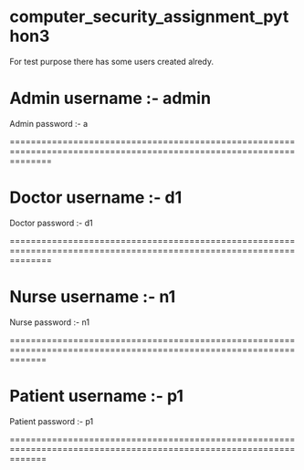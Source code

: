 # computer_security_assignment_python3

For test purpose there has some users created alredy.
 
# Admin username :- admin
Admin password :- a

====================================================================================================================

# Doctor username :- d1
Doctor password :- d1

====================================================================================================================

# Nurse username :- n1
Nurse password :- n1

===================================================================================================================

# Patient username :- p1
Patient password :- p1

===================================================================================================================